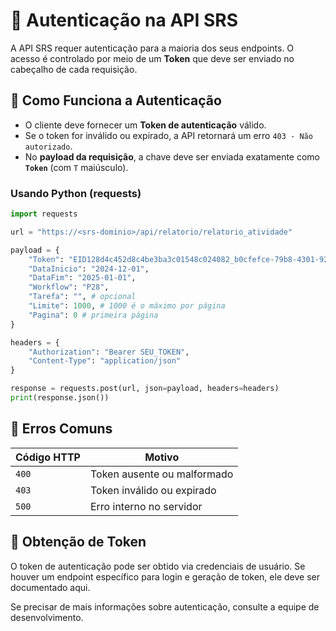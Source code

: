 # 🔐 Autenticação na API SRS

A API SRS requer autenticação para a maioria dos seus endpoints. O acesso é controlado por meio de um **Token** que deve ser enviado no cabeçalho de cada requisição.

## 📌 Como Funciona a Autenticação
- O cliente deve fornecer um **Token de autenticação** válido.
- Se o token for inválido ou expirado, a API retornará um erro `403 - Não autorizado`.
- No **payload da requisição**, a chave deve ser enviada exatamente como **`Token`** (com `T` maiúsculo).

### **Usando Python (requests)**
```python
import requests

url = "https://<srs-dominio>/api/relatorio/relatorio_atividade"

payload = {
    "Token": "EID128d4c452d8c4be3ba3c01548c024082_b0cfefce-79b8-4301-92a9-3a106c153793",
    "DataInicio": "2024-12-01",
    "DataFim": "2025-01-01",
    "Workflow": "P28",
    "Tarefa": "", # opcional
    "Limite": 1000, # 1000 é o máximo por página
    "Pagina": 0 # primeira página
}

headers = {
    "Authorization": "Bearer SEU_TOKEN",
    "Content-Type": "application/json"
}

response = requests.post(url, json=payload, headers=headers)
print(response.json())
```

## 🔴 **Erros Comuns**
| Código HTTP | Motivo |
|------------|----------------------------------|
| `400` | Token ausente ou malformado |
| `403` | Token inválido ou expirado |
| `500` | Erro interno no servidor |

## 🔑 **Obtenção de Token**
O token de autenticação pode ser obtido via credenciais de usuário. Se houver um endpoint específico para login e geração de token, ele deve ser documentado aqui.

Se precisar de mais informações sobre autenticação, consulte a equipe de desenvolvimento.

